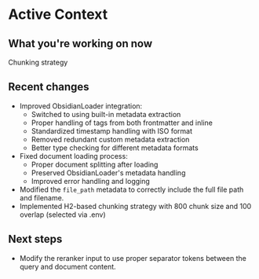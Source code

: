 # Active Context

## What you're working on now
Chunking strategy

## Recent changes
- Improved ObsidianLoader integration:
  - Switched to using built-in metadata extraction
  - Proper handling of tags from both frontmatter and inline
  - Standardized timestamp handling with ISO format
  - Removed redundant custom metadata extraction
  - Better type checking for different metadata formats
- Fixed document loading process:
  - Proper document splitting after loading
  - Preserved ObsidianLoader's metadata handling
  - Improved error handling and logging
- Modified the `file_path` metadata to correctly include the full file path and filename.
- Implemented H2-based chunking strategy with 800 chunk size and 100 overlap (selected via .env)

## Next steps
- Modify the reranker input to use proper separator tokens between the query and document content.

